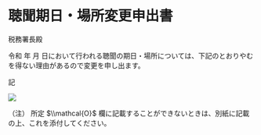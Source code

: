 # 聴聞期日・場所変更申出書

税務署長殿

令和 年 月 日において行われる聴聞の期日・場所については、下記のとおりやむを得ない理由があるので変更を申し出ます。

記

![](https://www.nta.go.jp/tmp/45df347e-17aa-4e6b-adea-7fb87cc1fa86/images/de50560ea45e88eaab39de960f1fb939efdd7fff955c664cf8949e1ef460609e.jpg)

（注） 所定 $\\mathcal{O}$ 欄に記載することができないときは、別紙に記載の上、これを添付してください。